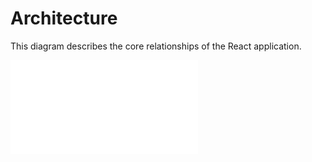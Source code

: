 # Architecture

This diagram describes the core relationships of the React application.

![architecture](architecture.mmd)

